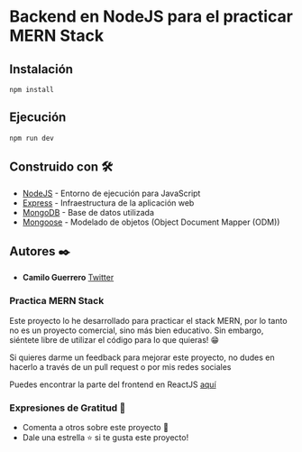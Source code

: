 # Backend en NodeJS para el practicar MERN Stack

## Instalación

```
npm install
```

## Ejecución

```
npm run dev
```

## Construido con 🛠️

- [NodeJS](https://nodejs.org/es/) - Entorno de ejecución para JavaScript
- [Express](https://expressjs.com/es/) - Infraestructura de la aplicación web
- [MongoDB](https://www.mongodb.com/es) - Base de datos utilizada
- [Mongoose](https://mongoosejs.com/) - Modelado de objetos (Object Document Mapper (ODM))

## Autores ✒️

- **Camilo Guerrero** [Twitter](https://twitter.com/camilo321893)

### Practica MERN Stack

Este proyecto lo he desarrollado para practicar el stack MERN, por lo tanto no es un proyecto comercial, sino más bien educativo. Sin embargo, siéntete libre de utilizar el código para lo que quieras! 😁

Si quieres darme un feedback para mejorar este proyecto, no dudes en hacerlo a través de un pull request o por mis redes sociales

Puedes encontrar la parte del frontend en ReactJS [aquí](https://github.com/Camil0Guerrero/React-MERN)

### Expresiones de Gratitud 🎁

- Comenta a otros sobre este proyecto 📢
- Dale una estrella ⭐️ si te gusta este proyecto!

